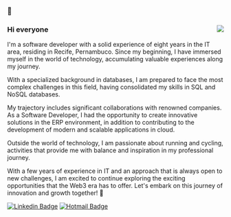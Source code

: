 ### 👋

<div>  
  <img align="right" src="https://media.tenor.com/-BVTO3qGx-MAAAAi/nobgnoddin.gif"/>

### Hi everyone

I'm a software developer with a solid experience of eight years in the IT area, residing in Recife, Pernambuco. Since my beginning, I have immersed myself in the world of technology, accumulating valuable experiences along my journey.

With a specialized background in databases, I am prepared to face the most complex challenges in this field, having consolidated my skills in SQL and NoSQL databases.

My trajectory includes significant collaborations with renowned companies. As a Software Developer, I had the opportunity to create innovative solutions in the ERP environment, in addition to contributing to the development of modern and scalable applications in cloud.

Outside the world of technology, I am passionate about running and cycling, activities that provide me with balance and inspiration in my professional journey.

With a few years of experience in IT and an approach that is always open to new challenges, I am excited to continue exploring the exciting opportunities that the Web3 era has to offer. Let's embark on this journey of innovation and growth together! 🚀

[![Linkedin Badge](https://img.shields.io/badge/-LinkedIn-blue?style=flat-square&logo=Linkedin&logoColor=white&link=https://www.linkedin.com/in/higorblandes/)](https://www.linkedin.com/in/higorblandes/)
[![Hotmail Badge](https://img.shields.io/badge/-Hotmail-blue?style=flat-square&logo=email&logoColor=white&link=mailto:higorblands@hotmail.com)](mailto:higorblands@hotmail.com)
</div>  
